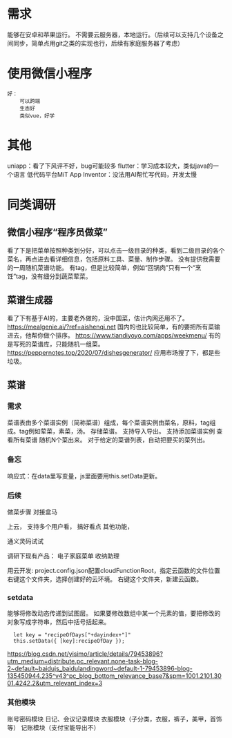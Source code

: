 # 需求
能够在安卓和苹果运行。
不需要云服务器，本地运行。（后续可以支持几个设备之间同步，简单点用git之类的实现也行，后续有家庭服务器了考虑）

# 使用微信小程序
	好：
		可以跨端
		生态好
		类似vue，好学

# 其他
uniapp：看了下风评不好，bug可能较多
flutter：学习成本较大，类似java的一个语言
低代码平台MiT App Inventor：没法用AI帮忙写代码，开发太慢

# 同类调研
## 微信小程序“程序员做菜”
看了下是把菜单按照种类划分好，可以点击一级目录的种类，看到二级目录的各个菜名，再点进去看详细信息，包括原料工具、菜量、制作步骤。
没有提供我需要的一周随机菜谱功能。
有tag，但是比较简单，例如“回锅肉”只有一个“烹饪”tag，没有细分到蔬菜荤菜。

## 菜谱生成器
看了下有基于AI的，主要老外做的，没中国菜，估计内网还用不了。
https://mealgenie.ai/?ref=aishenqi.net
国内的也比较简单，有的要把所有菜输进去，他帮你做个排序。
https://www.tiandiyoyo.com/apps/weekmenu/
有的是写死的菜谱库，只能随机一组菜。
https://peppernotes.top/2020/07/dishesgenerator/
应用市场搜了下，都是些垃圾。

## 菜谱
### 需求
菜谱表由多个菜谱实例（简称菜谱）组成，每个菜谱实例由菜名，原料，tag组成。tag例如荤菜，素菜，汤。
存储菜谱。
支持导入导出。
支持添加菜谱实例
查看所有菜谱
随机N个菜出来。
对于给定的菜谱列表，自动把要买的菜列出。

### 备忘
响应式：在data里写变量，js里面要用this.setData更新。

### 后续
做菜步骤
对接盒马

上云，
支持多个用户看，
搞好看点
其他功能，

通义灵码试试

调研下现有产品：
电子家庭菜单
收纳助理

用云开发:
project.config.json配置cloudFunctionRoot，指定云函数的文件位置
右键这个文件夹，选择创建好的云环境。
右键这个文件夹，新建云函数。

### setdata
能够将修改动态传递到试图层。
如果要修改数组中某一个元素的值，要把修改的对象写成字符串，然后中括号括起来。
```
  let key = "recipeOfDays["+dayindex+"]"
  this.setData({ [key]:recipeOfDay });
```
https://blog.csdn.net/yisimo/article/details/79453896?utm_medium=distribute.pc_relevant.none-task-blog-2~default~baidujs_baidulandingword~default-1-79453896-blog-135450944.235^v43^pc_blog_bottom_relevance_base7&spm=1001.2101.3001.4242.2&utm_relevant_index=3

### 其他模块
账号密码模块
日记、会议记录模块
衣服模块（子分类，衣服，裤子，美甲，首饰等）
记账模块（支付宝能导出不）